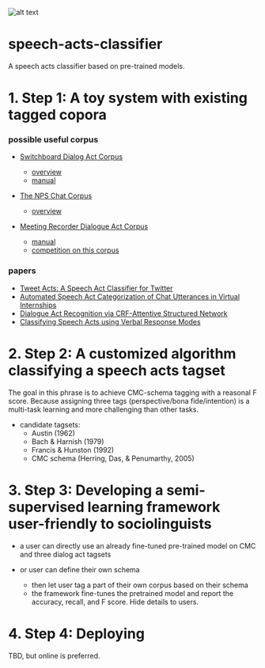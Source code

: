 ![alt text](https://github.com/Wang-Haining/text2intention/img/text2intention.png?raw=true)
# speech-acts-classifier

A speech acts classifier based on pre-trained models.

# 1. Step 1: A toy system with existing tagged copora

### possible useful corpus
- [Switchboard Dialog Act Corpus](https://convokit.cornell.edu/documentation/switchboard.html)
    - [overview](http://compprag.christopherpotts.net/swda.html)
    - [manual](https://web.stanford.edu/~jurafsky/ws97/manual.august1.html)

- [The NPS Chat Corpus](http://faculty.nps.edu/cmartell/npschat.htm)
    - [overview](http://faculty.nps.edu/cmartell/npschat.htm)

- [Meeting Recorder Dialogue Act Corpus](https://github.com/NathanDuran/MRDA-Corpus)
    - [manual](https://github.com/NathanDuran/MRDA-Corpus/blob/master/mrda_manual.pdf)
    - [competition on this corpus](https://paperswithcode.com/sota/dialogue-act-classification-on-icsi-meeting)

### papers

- [Tweet Acts: A Speech Act Classifier for Twitter](https://arxiv.org/pdf/1605.05156.pdf)
- [Automated Speech Act Categorization of Chat Utterances in Virtual Internships](https://educationaldatamining.org/files/conferences/EDM2018/papers/EDM2018_paper_115.pdf)
- [Dialogue Act Recognition via CRF-Attentive Structured Network](https://arxiv.org/pdf/1711.05568v1.pdf)
- [Classifying Speech Acts using Verbal Response Modes](https://www.aclweb.org/anthology/U06-1007.pdf)

# 2. Step 2: A customized algorithm classifying a speech acts tagset

The goal in this phrase is to achieve CMC-schema tagging with a reasonal F score. Because assigning three tags (perspective/bona fide/intention) is a multi-task learning and more challenging than other tasks.

- candidate tagsets:
    - Austin (1962)
    - Bach & Harnish (1979) 
    - Francis & Hunston (1992) 
    - CMC schema (Herring, Das, & Penumarthy, 2005)

# 3. Step 3: Developing a semi-supervised learning framework user-friendly to sociolinguists

- a user can directly use an already fine-tuned pre-trained model on CMC and three dialog act tagsets

- or user can define their own schema
    - then let user tag a part of their own corpus based on their schema
    - the framework fine-tunes the pretrained model and report the accuracy, recall, and F score. Hide details to users.

# 4. Step 4: Deploying

TBD, but online is preferred.









